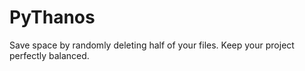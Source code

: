 # PyThanos
Save space by randomly deleting half of your files.
Keep your project perfectly balanced.
